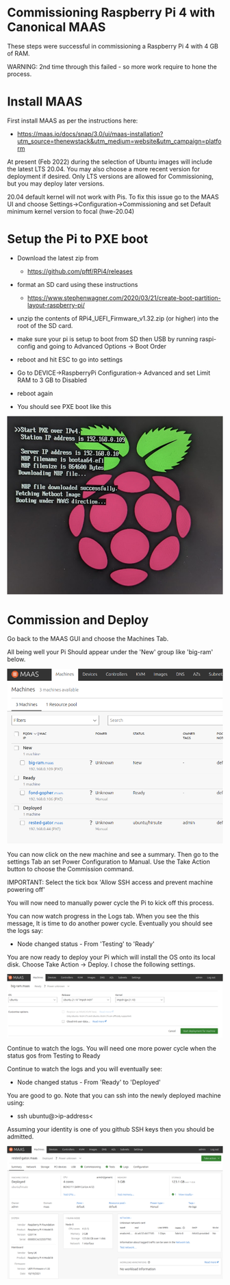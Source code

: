 # Commissioning Raspberry Pi 4 with Canonical MAAS

These steps were successful in commissioning a Raspberry Pi 4 with 
4 GB of RAM.

WARNING: 2nd time through this failed - so more work require to
hone the process.

# Install MAAS
First install MAAS as per the instructions here:

- https://maas.io/docs/snap/3.0/ui/maas-installation?utm_source=thenewstack&utm_medium=website&utm_campaign=platform

At present (Feb 2022) during the selection of Ubuntu images will include the 
latest LTS 20.04. You may also choose a more recent version for deployment if 
desired. Only LTS versions are allowed for Commissioning, but you may 
deploy later versions.

20.04 default kernel will not work with Pis. To fix this issue go to the MAAS UI
and choose Settings->Configuration->Commissioning and set Default minimum 
kernel version to focal (hwe-20.04)

# Setup the Pi to PXE boot

- Download the latest zip from 
    - https://github.com/pftf/RPi4/releases
- format an SD card using these instructions

    - https://www.stephenwagner.com/2020/03/21/create-boot-partition-layout-raspberry-pi/
- unzip the contents of RPi4_UEFI_Firmware_v1.32.zip (or higher) into
  the root of the SD card.
- make sure your pi is setup to boot from SD then USB by running raspi-config
  and going to Advanced Options -> Boot Order
- reboot and hit ESC to go into settings
- Go to DEVICE->RaspberryPi  Configuration-> Advanced and set Limit RAM to 3 GB to Disabled
- reboot again
- You should see PXE boot like this


![alt text](images/pxe.png)

# Commission and Deploy

Go back to the MAAS GUI and choose the Machines Tab. 

All being well your Pi Should appear under the 'New' group like 'big-ram' below.

![alt text](images/new.png)

You can now click on the new machine and see a summary. Then go to the settings Tab an set Power Configuration to Manual. Use the Take Action button to choose the Commission command. 

IMPORTANT: Select the tick box 'Allow SSH access and prevent machine powering off'

You will now need to manually power cycle the Pi to kick off this process.

You can now watch progress in the Logs tab. When you see the this message,
It is time to do another power cycle. Eventually you should see the logs say:

- Node changed status - From 'Testing' to 'Ready'

You are now ready to deploy your Pi which will install the OS onto its local disk.
Choose Take Action -> Deploy. I chose the following settings.

![alt text](images/deploy.png)

Continue to watch the logs.
You will need one more power cycle when the status gos 
from Testing to Ready

Continue to watch the logs and you will eventually see:

- Node changed status - From 'Ready' to 'Deployed'

You are good to go. Note that you can ssh into the newly deployed machine 
using:

- ssh ubuntu@>ip-address<

Assuming your identity is one of you github SSH keys then you should 
be admitted.


![alt text](images/summary.png)




